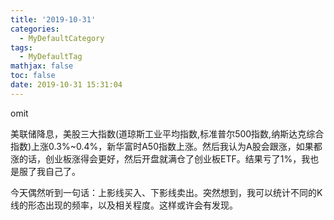 ```yaml
---
title: '2019-10-31'
categories:
  - MyDefaultCategory
tags:
  - MyDefaultTag
mathjax: false
toc: false
date: 2019-10-31 15:31:04
---
```

omit
<!--more-->

美联储降息，美股三大指数(道琼斯工业平均指数,标准普尔500指数,纳斯达克综合指数)上涨0.3%~0.4%，新华富时A50指数上涨。然后我认为A股会跟涨，如果都涨的话，创业板涨得会更好，然后开盘就满仓了创业板ETF。结果亏了1%，我也是服了我自己了。  

今天偶然听到一句话：上影线买入、下影线卖出。突然想到，我可以统计不同的K线的形态出现的频率，以及相关程度。这样或许会有发现。  
